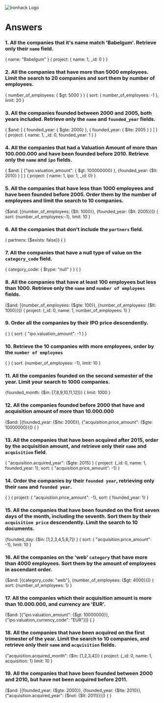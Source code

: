 ![Ironhack Logo](https://i.imgur.com/1QgrNNw.png)

# Answers

### 1. All the companies that it's name match 'Babelgum'. Retrieve only their `name` field.

{ name: "Babelgum" }
{
  project: { name: 1, _id: 0 }
}

### 2. All the companies that have more than 5000 employees. Limit the search to 20 companies and sort them by **number of employees**.

{ number_of_employees: { $gt: 5000 } }
{
  sort:    { number_of_employees: -1 },
  limit:   20
}


### 3. All the companies founded between 2000 and 2005, both years included. Retrieve only the `name` and `founded_year` fields.

{ $and: [ { founded_year: { $gte: 2000} }, { founded_year: { $lte: 2005 } } ] }
{
  project: { name: 1, _id: 0, founded_year: 1 }
}

### 4. All the companies that had a Valuation Amount of more than 100.000.000 and have been founded before 2010. Retrieve only the `name` and `ipo` fields.

{ $and: [ {"ipo.valuation_amount": { $gt: 100000000} }, {founded_year: {$lt: 2010} } ] }
{
  project: { name: 1, ipo: 1, _id: 0}
}

### 5. All the companies that have less than 1000 employees and have been founded before 2005. Order them by the number of employees and limit the search to 10 companies.

{$and: [{number_of_employees: {$lt: 1000}}, {founded_year: {$lt: 2005}}]}
{
  sort:    {number_of_employees:-1},
  limit:   10
}

### 6. All the companies that don't include the `partners` field.

{ partners: {$exists: false}}
{ }

### 7. All the companies that have a null type of value on the `category_code` field.

{ category_code: { $type: "null" } }
{ }

### 8. All the companies that have at least 100 employees but less than 1000. Retrieve only the `name` and `number of employees` fields.

{$and: [{number_of_employees: {$gte: 100}}, {number_of_employees: {$lt: 1000}}]}
{
  project: {_id: 0, name: 1, number_of_employees: 1}
}

### 9. Order all the companies by their IPO price descendently.

{ }
{
  sort:    { "ipo.valuation_amount": -1 }
}

### 10. Retrieve the 10 companies with more employees, order by the `number of employees`

{ }
{
  sort:    {number_of_employees: -1},
  limit:   10
}

### 11. All the companies founded on the second semester of the year. Limit your search to 1000 companies.

{founded_month: {$in: [7,8,9,10,11,12]}}
{
  limit:   1000
}

### 12. All the companies founded before 2000 that have and acquisition amount of more than 10.000.000

{$and: [{founded_year: {$lte: 2000}}, {"acquisition.price_amount": {$gte: 10000000}}]}
{ }

### 13. All the companies that have been acquired after 2015, order by the acquisition amount, and retrieve only their `name` and `acquisition` field.

{ "acquisition.acquired_year": {$gte: 2015} }
{
  project: {_id: 0, name: 1, founded_year: 1},
  sort:    { "acquisition.price_amount": -1}
}

### 14. Order the companies by their `founded year`, retrieving only their `name` and `founded year`.

{ }
{
  project: { "acquisition.price_amount": -1},
  sort:    { founded_year: 1}
}

### 15. All the companies that have been founded on the first seven days of the month, including the seventh. Sort them by their `acquisition price` descendently. Limit the search to 10 documents.

{founded_day: {$in: [1,2,3,4,5,6,7]} }
{
  sort:    { "acquisition.price_amount": -1},
  limit:   10
}

### 16. All the companies on the 'web' `category` that have more than 4000 employees. Sort them by the amount of employees in ascendant order.

{$and: [{category_code: "web"}, {number_of_employees: {$gt: 4000}}]}
{
  sort:    {number_of_employees: 1}
}

### 17. All the companies which their acquisition amount is more than 10.000.000, and currency are 'EUR'.

{$and: [{"ipo.valuation_amount": {$gt: 10000000}}, {"ipo.valuation_currency_code": "EUR"}]}
{ }

### 18. All the companies that have been acquired on the first trimester of the year. Limit the search to 10 companies, and retrieve only their `name` and `acquisition` fields.

{"acquisition.acquired_month": {$in: [1,2,3,4]}}
{
  project: {_id: 0, name: 1, acquisition: 1}
  limit:   10
}

### 19. All the companies that have been founded between 2000 and 2010, but have not been acquired before 2011.

{$and: [{founded_year: {$gte: 2000}}, {founded_year: {$lte: 2010}}, {"acquisition.acquired_year": {$not: {$lt: 2011}}}]}
{ }